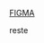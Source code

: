 [FIGMA](https://www.figma.com/design/FVcfRwS4aUIIXuW2G1m7e4/NLW-Pocket-Mobile-%E2%80%A2-Nearby-(Community)?node-id=3111-315&node-type=frame&t=PqupDkX6kMvZ7JrN-0)

reste